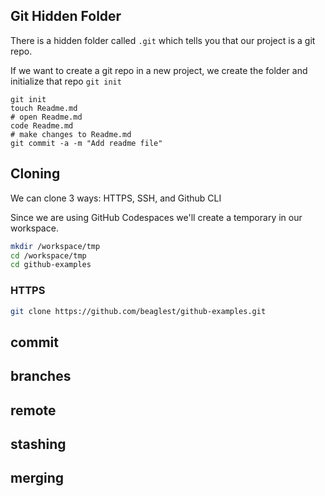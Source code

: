 ## Git Hidden Folder
There is a hidden folder called `.git` which tells you that our project is a git repo.

If we want to create a git repo in a new project, we create the folder and initialize that repo `git init`
```
git init
touch Readme.md
# open Readme.md
code Readme.md
# make changes to Readme.md
git commit -a -m "Add readme file"
```
## Cloning

We can clone 3 ways: HTTPS, SSH, and Github CLI

Since we are using GitHub Codespaces we'll create a temporary in our workspace. 

```sh
mkdir /workspace/tmp
cd /workspace/tmp
cd github-examples

```
### HTTPS

```sh
git clone https://github.com/beaglest/github-examples.git

```

## commit

## branches

## remote

## stashing

## merging